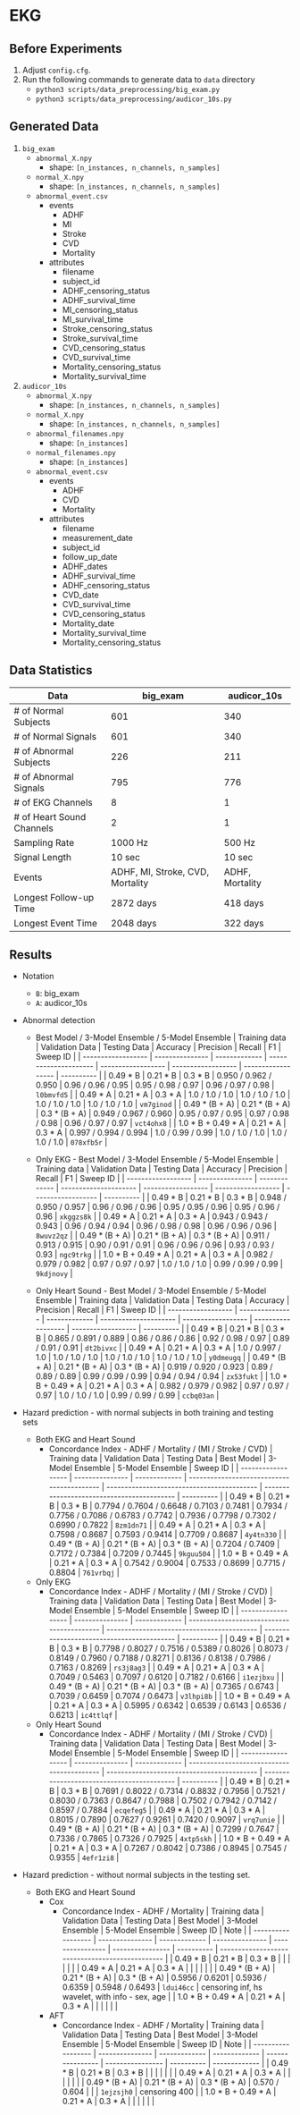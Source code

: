 # EKG

## Before Experiments
1. Adjust `config.cfg`.
1. Run the following commands to generate data to `data` directory
    * `python3 scripts/data_preprocessing/big_exam.py`
    * `python3 scripts/data_preprocessing/audicor_10s.py`

## Generated Data
1. `big_exam`
    * `abnormal_X.npy`
        * shape: `[n_instances, n_channels, n_samples]`
    * `normal_X.npy`
        * shape: `[n_instances, n_channels, n_samples]`
    * `abnormal_event.csv`
        * events
            * ADHF
            * MI
            * Stroke
            * CVD
            * Mortality
        * attributes
            * filename
            * subject_id
            * ADHF_censoring_status
            * ADHF_survival_time
            * MI_censoring_status
            * MI_survival_time
            * Stroke_censoring_status
            * Stroke_survival_time
            * CVD_censoring_status
            * CVD_survival_time
            * Mortality_censoring_status
            * Mortality_survival_time
2. `audicor_10s`
    * `abnormal_X.npy`
        * shape: `[n_instances, n_channels, n_samples]`
    * `normal_X.npy`
        * shape: `[n_instances, n_channels, n_samples]`
    * `abnormal_filenames.npy`
        * shape: `[n_instances]`
    * `normal_filenames.npy`
        * shape: `[n_instances]`
    * `abnormal_event.csv`
        * events
            * ADHF
            * CVD
            * Mortality
        * attributes
            * filename
            * measurement_date
            * subject_id
            * follow_up_date
            * ADHF_dates
            * ADHF_survival_time
            * ADHF_censoring_status
            * CVD_date
            * CVD_survival_time
            * CVD_censoring_status
            * Mortality_date
            * Mortality_survival_time
            * Mortality_censoring_status

## Data Statistics
| Data                      	| big_exam                         	| audicor_10s     	|
|---------------------------	|----------------------------------	|-----------------	|
| # of Normal Subjects      	| 601                              	| 340              	|
| # of Normal Signals       	| 601                              	| 340              	|
| # of Abnormal Subjects    	| 226                              	| 211             	|
| # of Abnormal Signals     	| 795                             	| 776            	|
| # of EKG Channels         	| 8                                	| 1               	|
| # of Heart Sound Channels 	| 2                                	| 1               	|
| Sampling Rate             	| 1000 Hz                          	| 500 Hz          	|
| Signal Length             	| 10 sec                           	| 10 sec          	|
| Events                    	| ADHF, MI, Stroke, CVD, Mortality 	| ADHF, Mortality 	|
| Longest Follow-up Time    	| 2872 days                        	| 418 days        	|
| Longest Event Time    	    | 2048 days                         | 322 days         	|

## Results
* Notation
    * `B`: big_exam
    * `A`: audicor_10s
* Abnormal detection
    * Best Model / 3-Model Ensemble / 5-Model Ensemble
        | Training data      | Validation Data | Testing Data  | Accuracy              | Precision          | Recall             | F1                 | Sweep ID   |
        | ------------------ | --------------- | ------------- | --------------------- | ------------------ | ------------------ | ------------------ | ---------- |
        | 0.49 * B           | 0.21 * B        | 0.3 * B       | 0.950 / 0.962 / 0.950 | 0.96 / 0.96 / 0.95 | 0.95 / 0.98 / 0.97 | 0.96 / 0.97 / 0.98 | `l0bmvfd5` |
        | 0.49 * A           | 0.21 * A        | 0.3 * A       | 1.0 / 1.0 / 1.0       | 1.0 / 1.0 / 1.0    | 1.0 / 1.0 / 1.0    | 1.0 / 1.0 / 1.0    | `vm7ginod` |
        | 0.49 * (B + A)     | 0.21 * (B + A)  | 0.3 * (B + A) | 0.949 / 0.967 / 0.960 | 0.95 / 0.97 / 0.95 | 0.97 / 0.98 / 0.98 | 0.96 / 0.97 / 0.97 | `vct4ohx8` |
        | 1.0 * B + 0.49 * A | 0.21 * A        | 0.3 * A       | 0.997 / 0.994 / 0.994 | 1.0 / 0.99 / 0.99  | 1.0 / 1.0 / 1.0    | 1.0 / 1.0 / 1.0    | `078xfb5r` |
    * Only EKG - Best Model / 3-Model Ensemble / 5-Model Ensemble
        | Training data      | Validation Data | Testing Data  | Accuracy              | Precision          | Recall             | F1                 | Sweep ID   |
        | ------------------ | --------------- | ------------- | --------------------- | ------------------ | ------------------ | ------------------ | ---------- |
        | 0.49 * B           | 0.21 * B        | 0.3 * B       | 0.948 / 0.950 / 0.957 | 0.96 / 0.96 / 0.96 | 0.95 / 0.95 / 0.96 | 0.95 / 0.96 / 0.96 | `xkggzs8k` |
        | 0.49 * A           | 0.21 * A        | 0.3 * A       | 0.943 / 0.943 / 0.943 | 0.96 / 0.94 / 0.94 | 0.96 / 0.98 / 0.98 | 0.96 / 0.96 / 0.96 | `8wuvz2qz` |
        | 0.49 * (B + A)     | 0.21 * (B + A)  | 0.3 * (B + A) | 0.911 / 0.913 / 0.915 | 0.90 / 0.91 / 0.91 | 0.96 / 0.96 / 0.96 | 0.93 / 0.93 / 0.93 | `ngc9trkg` |
        | 1.0 * B + 0.49 * A | 0.21 * A        | 0.3 * A       | 0.982 / 0.979 / 0.982 | 0.97 / 0.97 / 0.97 | 1.0 / 1.0 / 1.0    | 0.99 / 0.99 / 0.99 | `9kdjnovy` |

    * Only Heart Sound - Best Model / 3-Model Ensemble / 5-Model Ensemble
        | Training data      | Validation Data | Testing Data  | Accuracy              | Precision          | Recall             | F1                 | Sweep ID   |
        | ------------------ | --------------- | ------------- | --------------------- | ------------------ | ------------------ | ------------------ | ---------- |
        | 0.49 * B           | 0.21 * B        | 0.3 * B       | 0.865 / 0.891 / 0.889 | 0.86 / 0.86 / 0.86 | 0.92 / 0.98 / 0.97 | 0.89 / 0.91 / 0.91 | `dt2bivxc` |
        | 0.49 * A           | 0.21 * A        | 0.3 * A       | 1.0 / 0.997 / 1.0     | 1.0 / 1.0 / 1.0    | 1.0 / 1.0 / 1.0    | 1.0 / 1.0 / 1.0    | `y0dmeugq` |
        | 0.49 * (B + A)     | 0.21 * (B + A)  | 0.3 * (B + A) | 0.919 / 0.920 / 0.923 | 0.89 / 0.89 / 0.89 | 0.99 / 0.99 / 0.99 | 0.94 / 0.94 / 0.94 | `zx53fukt` |
        | 1.0 * B + 0.49 * A | 0.21 * A        | 0.3 * A       | 0.982 / 0.979 / 0.982 | 0.97 / 0.97 / 0.97 | 1.0 / 1.0 / 1.0    | 0.99 / 0.99 / 0.99 | `ccbq03an` |

* Hazard prediction - with normal subjects in both training and testing sets
    * Both EKG and Heart Sound
        * Concordance Index - ADHF / Mortality / (MI / Stroke / CVD)
            | Training data      | Validation Data | Testing Data  | Best Model                                 | 3-Model Ensemble                           | 5-Model Ensemble                           | Sweep ID   |
            | ------------------ | --------------- | ------------- | ------------------------------------------ | ------------------------------------------ | ------------------------------------------ | ---------- |
            | 0.49 * B           | 0.21 * B        | 0.3 * B       | 0.7794 / 0.7604 / 0.6648 / 0.7103 / 0.7481 | 0.7934 / 0.7756 / 0.7086 / 0.6783 / 0.7742 | 0.7936 / 0.7798 / 0.7302 / 0.6990 / 0.7822 | `8zm1dn71` |
            | 0.49 * A           | 0.21 * A        | 0.3 * A       | 0.7598 / 0.8687                            | 0.7593 / 0.9414                            | 0.7709 / 0.8687                            | `4y4tn330` |
            | 0.49 * (B + A)     | 0.21 * (B + A)  | 0.3 * (B + A) | 0.7204 / 0.7409                            | 0.7172 / 0.7384                            | 0.7209 / 0.7445                            | `9kguu504` |
            | 1.0 * B + 0.49 * A | 0.21 * A        | 0.3 * A       | 0.7542 / 0.9004                            | 0.7533 / 0.8699                            | 0.7715 / 0.8804                            | `761vrbqj` |
    * Only EKG
        * Concordance Index - ADHF / Mortality / (MI / Stroke / CVD)
            | Training data      | Validation Data | Testing Data  | Best Model                                 | 3-Model Ensemble                           | 5-Model Ensemble                           | Sweep ID   |
            | ------------------ | --------------- | ------------- | ------------------------------------------ | ------------------------------------------ | ------------------------------------------ | ---------- |
            | 0.49 * B           | 0.21 * B        | 0.3 * B       | 0.7798 / 0.8027 / 0.7516 / 0.5389 / 0.8026 | 0.8073 / 0.8149 / 0.7960 / 0.7188 / 0.8271 | 0.8136 / 0.8138 / 0.7986 / 0.7163 / 0.8269 | `rs3j8ag3` |
            | 0.49 * A           | 0.21 * A        | 0.3 * A       | 0.7049 / 0.5463                            | 0.7097 / 0.6120                            | 0.7182 / 0.6166                            | `i1ezjbxu` |
            | 0.49 * (B + A)     | 0.21 * (B + A)  | 0.3 * (B + A) | 0.7365 / 0.6743                            | 0.7039 / 0.6459                            | 0.7074 / 0.6473                            | `v3lhpi8b` |
            | 1.0 * B + 0.49 * A | 0.21 * A        | 0.3 * A       | 0.5995 / 0.6342                            | 0.6539 / 0.6143                            | 0.6536 / 0.6213                            | `ic4ttlqf` |
    * Only Heart Sound
        * Concordance Index - ADHF / Mortality / (MI / Stroke / CVD)
            | Training data      | Validation Data | Testing Data  | Best Model                                 | 3-Model Ensemble                           | 5-Model Ensemble                           | Sweep ID   |
            | ------------------ | --------------- | ------------- | ------------------------------------------ | ------------------------------------------ | ------------------------------------------ | ---------- |
            | 0.49 * B           | 0.21 * B        | 0.3 * B       | 0.7691 / 0.8022 / 0.7314 / 0.8832 / 0.7956 | 0.7521 / 0.8030 / 0.7363 / 0.8647 / 0.7988 | 0.7502 / 0.7942 / 0.7142 / 0.8597 / 0.7884 | `ecqefeg5` |
            | 0.49 * A           | 0.21 * A        | 0.3 * A       | 0.8015 / 0.7890                            | 0.7627 / 0.9261                            | 0.7420 / 0.9097                            | `vrq7unie` |
            | 0.49 * (B + A)     | 0.21 * (B + A)  | 0.3 * (B + A) | 0.7299 / 0.7647                            | 0.7336 / 0.7865                            | 0.7326 / 0.7925                            | `4xtp5skh` |
            | 1.0 * B + 0.49 * A | 0.21 * A        | 0.3 * A       | 0.7267 / 0.8042                            | 0.7386 / 0.8945                            | 0.7545 / 0.9355                            | `4efr1zi8` |

* Hazard prediction - without normal subjects in the testing set.
    * Both EKG and Heart Sound
        * Cox
            * Concordance Index - ADHF / Mortality
                | Training data      | Validation Data | Testing Data  | Best Model      | 3-Model Ensemble | 5-Model Ensemble | Sweep ID   | Note                                            |
                | ------------------ | --------------- | ------------- | --------------- | ---------------- | ---------------- | ---------- | ----------------------------------------------- |
                | 0.49 * B           | 0.21 * B        | 0.3 * B       |                 |                  |                  |            |                                                 |
                | 0.49 * A           | 0.21 * A        | 0.3 * A       |                 |                  |                  |            |                                                 |
                | 0.49 * (B + A)     | 0.21 * (B + A)  | 0.3 * (B + A) | 0.5956 / 0.6201 | 0.5936 / 0.6359  | 0.5948 / 0.6493  | `ldui46cc` | censoring inf, hs wavelet, with info - sex, age |
                | 1.0 * B + 0.49 * A | 0.21 * A        | 0.3 * A       |                 |                  |                  |            |                                                 |
        * AFT
            * Concordance Index - ADHF / Mortality
                | Training data      | Validation Data | Testing Data  | Best Model    | 3-Model Ensemble | 5-Model Ensemble | Sweep ID   | Note          |
                | ------------------ | --------------- | ------------- | ------------- | ---------------- | ---------------- | ---------- | ------------- |
                | 0.49 * B           | 0.21 * B        | 0.3 * B       |               |                  |                  |            |               |
                | 0.49 * A           | 0.21 * A        | 0.3 * A       |               |                  |                  |            |               |
                | 0.49 * (B + A)     | 0.21 * (B + A)  | 0.3 * (B + A) | 0.570 / 0.604 |                  |                  | `1ejzsjh0` | censoring 400 |
                | 1.0 * B + 0.49 * A | 0.21 * A        | 0.3 * A       |               |                  |                  |            |               |